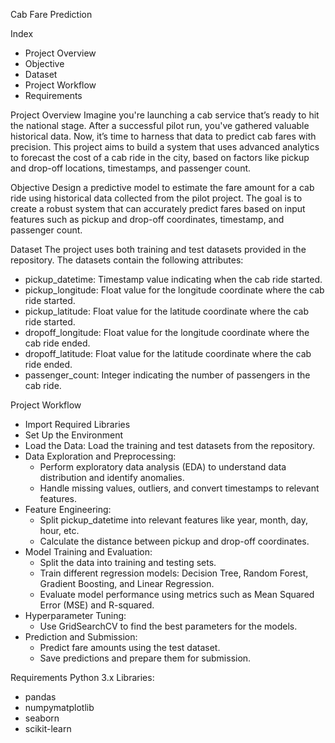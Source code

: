 Cab Fare Prediction

Index
  - Project Overview
  - Objective
  - Dataset
  - Project Workflow
  - Requirements

Project Overview
Imagine you're launching a cab service that’s ready to hit the national stage. After a successful pilot run, you've gathered valuable historical data.
Now, it’s time to harness that data to predict cab fares with precision. This project aims to build a system that uses advanced analytics to forecast the cost of a cab ride in the city, based on factors like pickup and drop-off locations, timestamps, and passenger count.



Objective
Design a predictive model to estimate the fare amount for a cab ride using historical data collected from the pilot project. 
The goal is to create a robust system that can accurately predict fares based on input features such as pickup and drop-off coordinates, timestamp, and passenger count.

Dataset
The project uses both training and test datasets provided in the repository. The datasets contain the following attributes:
  - pickup_datetime: Timestamp value indicating when the cab ride started.
  - pickup_longitude: Float value for the longitude coordinate where the cab ride started.
  - pickup_latitude: Float value for the latitude coordinate where the cab ride started.
  - dropoff_longitude: Float value for the longitude coordinate where the cab ride ended.
  - dropoff_latitude: Float value for the latitude coordinate where the cab ride ended.
  - passenger_count: Integer indicating the number of passengers in the cab ride.

Project Workflow

  - Import Required Libraries
  - Set Up the Environment
  - Load the Data: Load the training and test datasets from the repository.
  - Data Exploration and Preprocessing:
      - Perform exploratory data analysis (EDA) to understand data distribution and identify anomalies.
      - Handle missing values, outliers, and convert timestamps to relevant features.
  - Feature Engineering:
      - Split pickup_datetime into relevant features like year, month, day, hour, etc.
      - Calculate the distance between pickup and drop-off coordinates.
  - Model Training and Evaluation:
      - Split the data into training and testing sets.
      - Train different regression models: Decision Tree, Random Forest, Gradient Boosting, and Linear Regression.
      - Evaluate model performance using metrics such as Mean Squared Error (MSE) and R-squared.
  - Hyperparameter Tuning:
      - Use GridSearchCV to find the best parameters for the models.
  - Prediction and Submission:
      - Predict fare amounts using the test dataset.
      - Save predictions and prepare them for submission.

Requirements
Python 3.x
Libraries:
  - pandas
  - numpymatplotlib
  - seaborn
  - scikit-learn
